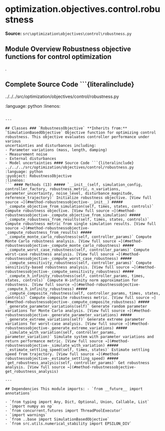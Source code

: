# optimization.objectives.control.robustness

**Source:** `src\optimization\objectives\control\robustness.py`

## Module Overview Robustness objective functions for control optimization

.

## Complete Source Code ```{literalinclude}

../../../src/optimization/objectives/control/robustness.py


:language: python
:linenos:
```

---

## Classes ### `RobustnessObjective` **Inherits from:** `SimulationBasedObjective` Objective function for optimizing control robustness. This objective evaluates controller performance under various
uncertainties and disturbances including:
- Parameter variations (mass, length, damping)
- Measurement noise
- External disturbances
- Model uncertainties #### Source Code ```{literalinclude} ../../../src/optimization/objectives/control/robustness.py
:language: python
:pyobject: RobustnessObjective
:linenos:
``` #### Methods (13) ##### `__init__(self, simulation_config, controller_factory, robustness_metric, n_variations, parameter_uncertainty, noise_level, disturbance_magnitude, reference_trajectory)` Initialize robustness objective. [View full source →](#method-robustnessobjective-__init__) ##### `_compute_objective_from_simulation(self, times, states, controls)` Compute robustness objective. [View full source →](#method-robustnessobjective-_compute_objective_from_simulation) ##### `_compute_robustness_from_results(self, times, states, controls)` Compute robustness metric from single simulation results. [View full source →](#method-robustnessobjective-_compute_robustness_from_results) ##### `_compute_monte_carlo_robustness(self, controller_params)` Compute Monte Carlo robustness analysis. [View full source →](#method-robustnessobjective-_compute_monte_carlo_robustness) ##### `_compute_worst_case_robustness(self, controller_params)` Compute worst-case robustness analysis. [View full source →](#method-robustnessobjective-_compute_worst_case_robustness) ##### `_compute_sensitivity_robustness(self, controller_params)` Compute sensitivity-based robustness analysis. [View full source →](#method-robustnessobjective-_compute_sensitivity_robustness) ##### `_compute_h_infinity_robustness(self, controller_params, times, states, controls)` Compute H-infinity norm approximation for robustness. [View full source →](#method-robustnessobjective-_compute_h_infinity_robustness) ##### `_compute_composite_robustness(self, controller_params, times, states, controls)` Compute composite robustness metric. [View full source →](#method-robustnessobjective-_compute_composite_robustness) ##### `_generate_parameter_variations(self)` Generate random parameter variations for Monte Carlo analysis. [View full source →](#method-robustnessobjective-_generate_parameter_variations) ##### `_generate_extreme_variations(self)` Generate extreme parameter variations for worst-case analysis. [View full source →](#method-robustnessobjective-_generate_extreme_variations) ##### `_simulate_with_variation(self, controller_params, parameter_variation)` Simulate system with parameter variations and return performance metric. [View full source →](#method-robustnessobjective-_simulate_with_variation) ##### `_estimate_settling_speed(self, times, states)` Estimate settling speed from trajectory. [View full source →](#method-robustnessobjective-_estimate_settling_speed) ##### `get_robustness_analysis(self, controller_params)` Get robustness analysis. [View full source →](#method-robustnessobjective-get_robustness_analysis)

---

## Dependencies This module imports: - `from __future__ import annotations`

- `from typing import Any, Dict, Optional, Union, Callable, List`
- `import numpy as np`
- `from concurrent.futures import ThreadPoolExecutor`
- `import warnings`
- `from ..base import SimulationBasedObjective`
- `from src.utils.numerical_stability import EPSILON_DIV`
